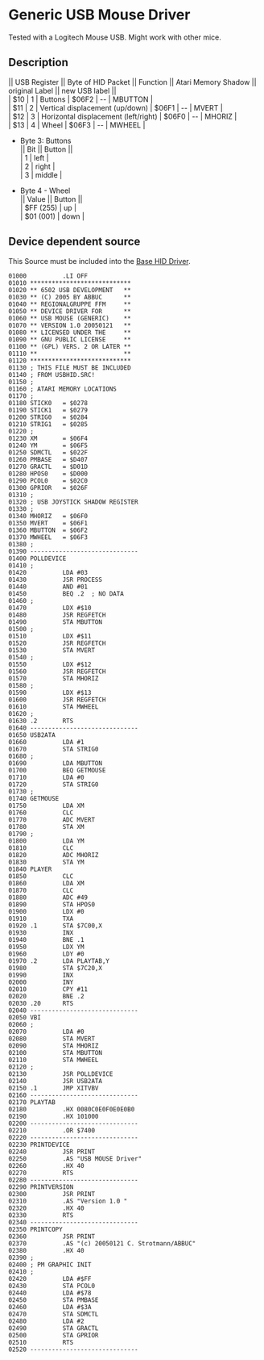 # Generic USB Mouse Driver  
  
  
Tested with a Logitech Mouse USB. Might work with other mice.  
  
## Description  
  
|| USB Register || Byte of HID Packet || Function || Atari Memory Shadow || original Label || new USB label ||  
|  $10           |  1                 | Buttons  | $06F2  | -- | MBUTTON     |  
|  $11           |  2                 | Vertical displacement (up/down) | $06F1  | -- | MVERT     |  
|  $12           |  3                 | Horizontal displacement (left/right)  | $06F0  | -- | MHORIZ     |  
|  $13           |  4                 | Wheel  | $06F3  | -- | MWHEEL     |  
  
- Byte 3: Buttons  
|| Bit  || Button  ||  
|  1   |   left     |  
|  2   |   right     |  
|  3   |   middle     |  
  
  
- Byte 4 - Wheel  
|| Value  || Button  ||  
|  $FF (255)   |   up     |  
|  $01 (001)   |   down     |  
  
  
## Device dependent source  
  
This Source must be included into the [Base HID Driver](../BaseHIDDriver/index.md).  
  
```
01000          .LI OFF
01010 ****************************
01020 ** 6502 USB DEVELOPMENT   **
01030 ** (C) 2005 BY ABBUC      **
01040 ** REGIONALGRUPPE FFM     **
01050 ** DEVICE DRIVER FOR      **
01060 ** USB MOUSE (GENERIC)    **
01070 ** VERSION 1.0 20050121   **
01080 ** LICENSED UNDER THE     **
01090 ** GNU PUBLIC LICENSE     **
01100 ** (GPL) VERS. 2 OR LATER **
01110 **                        **
01120 ****************************
01130 ; THIS FILE MUST BE INCLUDED
01140 ; FROM USBHID.SRC!
01150 ;
01160 ; ATARI MEMORY LOCATIONS
01170 ;
01180 STICK0   = $0278
01190 STICK1   = $0279
01200 STRIG0   = $0284
01210 STRIG1   = $0285
01220 ;
01230 XM       = $06F4
01240 YM       = $06F5
01250 SDMCTL   = $022F
01260 PMBASE   = $D407
01270 GRACTL   = $D01D
01280 HPOS0    = $D000
01290 PCOL0    = $02C0
01300 GPRIOR   = $026F
01310 ;
01320 ; USB JOYSTICK SHADOW REGISTER
01330 ;
01340 MHORIZ   = $06F0
01350 MVERT    = $06F1
01360 MBUTTON  = $06F2
01370 MWHEEL   = $06F3
01380 ;
01390 ------------------------------
01400 POLLDEVICE
01410 ;
01420          LDA #03
01430          JSR PROCESS
01440          AND #01
01450          BEQ .2  ; NO DATA
01460 ;
01470          LDX #$10
01480          JSR REGFETCH
01490          STA MBUTTON
01500 ;
01510          LDX #$11
01520          JSR REGFETCH
01530          STA MVERT
01540 ;
01550          LDX #$12
01560          JSR REGFETCH
01570          STA MHORIZ
01580 ;
01590          LDX #$13
01600          JSR REGFETCH
01610          STA MWHEEL
01620 ;
01630 .2       RTS
01640 ------------------------------
01650 USB2ATA
01660          LDA #1
01670          STA STRIG0
01680 ;
01690          LDA MBUTTON
01700          BEQ GETMOUSE
01710          LDA #0
01720          STA STRIG0
01730 ;
01740 GETMOUSE
01750          LDA XM
01760          CLC
01770          ADC MVERT
01780          STA XM
01790 ;
01800          LDA YM
01810          CLC
01820          ADC MHORIZ
01830          STA YM
01840 PLAYER
01850          CLC
01860          LDA XM
01870          CLC
01880          ADC #49
01890          STA HPOS0
01900          LDX #0
01910          TXA
01920 .1       STA $7C00,X
01930          INX
01940          BNE .1
01950          LDX YM
01960          LDY #0
01970 .2       LDA PLAYTAB,Y
01980          STA $7C20,X
01990          INX
02000          INY
02010          CPY #11
02020          BNE .2
02030 .20      RTS
02040 ------------------------------
02050 VBI
02060 ;
02070          LDA #0
02080          STA MVERT
02090          STA MHORIZ
02100          STA MBUTTON
02110          STA MWHEEL
02120 ;
02130          JSR POLLDEVICE
02140          JSR USB2ATA
02150 .1       JMP XITVBV
02160 ------------------------------
02170 PLAYTAB
02180          .HX 0080C0E0F0E0E0B0
02190          .HX 101000
02200 ------------------------------
02210          .OR $7400
02220 ------------------------------
02230 PRINTDEVICE
02240          JSR PRINT
02250          .AS "USB MOUSE Driver"
02260          .HX 40
02270          RTS
02280 ------------------------------
02290 PRINTVERSION
02300          JSR PRINT
02310          .AS "Version 1.0 "
02320          .HX 40
02330          RTS
02340 ------------------------------
02350 PRINTCOPY
02360          JSR PRINT
02370          .AS "(c) 20050121 C. Strotmann/ABBUC"
02380          .HX 40
02390 ;
02400 ; PM GRAPHIC INIT
02410 ;
02420          LDA #$FF
02430          STA PCOL0
02440          LDA #$78
02450          STA PMBASE
02460          LDA #$3A
02470          STA SDMCTL
02480          LDA #2
02490          STA GRACTL
02500          STA GPRIOR
02510          RTS
02520 ------------------------------
```
  
  
